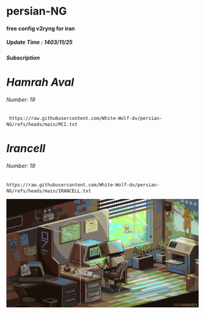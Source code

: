 # persian-NG

#### free config v2ryng for iran


<h5>Update Time : 1403/11/25</h5>

##### Subscription

  # *****Hamrah Aval*****

<h6>Number: 19</h6>

     https://raw.githubusercontent.com/White-Wolf-dv/persian-NG/refs/heads/main/MCI.txt

# *****Irancell*****

<h6>Number: 19 </h6>

    https://raw.githubusercontent.com/White-Wolf-dv/persian-NG/refs/heads/main/IRANCELL.txt

<p align="center">
<img  src="https://github.com/White-Wolf-dv/White-Wolf-dv/blob/main/14.gif">
</p>
